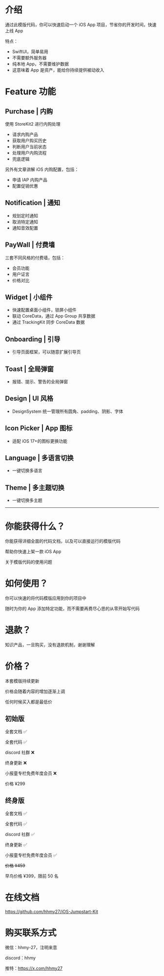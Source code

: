 # 介绍

通过此模版代码，你可以快速启动一个 iOS App 项目，节省你的开发时间，快速上线 App

特点：

-   SwiftUI，简单易用
-   不需要额外服务器
-   纯本地 App，不需要维护数据
-   这意味着 App 是资产，能给你持续提供被动收入

# Feature 功能

## Purchase | 内购

使用 StoreKit2 进行内购处理

-   请求内购产品
-   获取用户购买历史
-   判断用户当前状态
-   处理用户内购流程
-   兜底逻辑

另外有文章讲解 iOS 内购配置，包括：

-   申请 IAP 内购产品
-   配置促销优惠

## Notification | 通知

-   规划定时通知
-   取消特定通知
-   通知音效配置

## PayWall | 付费墙

三套不同风格的付费墙，包括：

-   会员功能
-   用户证言
-   价格对比

## Widget | 小组件

-   快速配置桌面小组件，锁屏小组件
-   联动 CoreData，通过 App Group 共享数据
-   通过 TrackingKit 同步 CoreData 数据

## Onboarding | 引导

-   引导页面框架，可以随意扩展引导页

## Toast | 全局弹窗

-   报错、提示、警告的全局弹窗

## Design | UI 风格

-   DesignSystem 统一管理所有圆角、padding、阴影、字体

## Icon Picker | App 图标

-   适配 iOS 17+的图标更换功能

## Language | 多语言切换

-   一键切换多语言

## Theme | 多主题切换

-   一键切换多主题

---

# 你能获得什么？

你能获得详细全面的代码文档，以及可以直接运行的模版代码

帮助你快速上架一款 iOS App

关于模版代码的使用问题

# 如何使用？

你可以快速的将代码模版应用到你的项目中

随时为你的 App 添加特定功能，而不需要再费尽心思的从零开始写代码

# 退款？

知识产品，一旦购买，没有退款机制，谢谢理解

# 价格？

本套模版持续更新

价格会随着内容的增加逐渐上调

任何时候买入都是最低价

## 初始版

全套文档 ✅

全套代码 ✅

discord 社群 ❌

终身更新 ❌

小报童专栏免费年度会员 ❌

价格 ¥299

## 终身版

全套文档 ✅

全套代码 ✅

discord 社群 ✅

终身更新 ✅

小报童专栏免费年度会员 ✅

~~价格 ¥459~~

早鸟价格 ¥399，限前 50 名

# 在线文档

https://github.com/hhmy27/iOS-Jumpstart-Kit

# 购买联系方式

微信：hhmy-27，注明来意

discord：hhmy

推特：https://x.com/hhmy27
